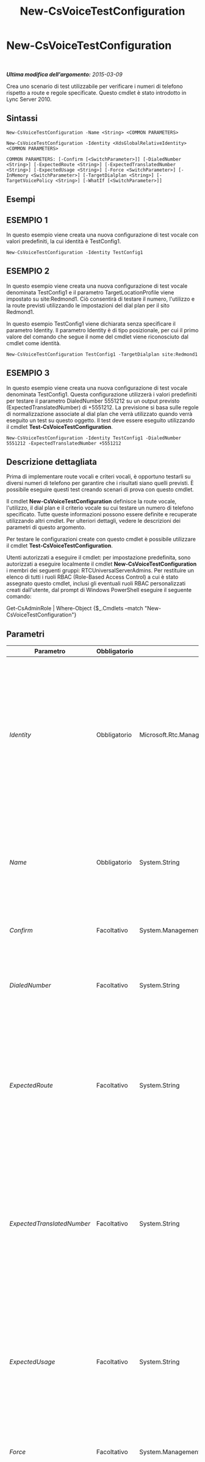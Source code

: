 ﻿---
title: New-CsVoiceTestConfiguration
TOCTitle: New-CsVoiceTestConfiguration
ms:assetid: da312c27-bc89-46c3-a6c9-c098ed4e7df7
ms:mtpsurl: https://technet.microsoft.com/it-it/library/Gg398961(v=OCS.15)
ms:contentKeyID: 49302152
ms.date: 08/24/2015
mtps_version: v=OCS.15
ms.translationtype: HT
---

# New-CsVoiceTestConfiguration

 

_**Ultima modifica dell'argomento:** 2015-03-09_

Crea uno scenario di test utilizzabile per verificare i numeri di telefono rispetto a route e regole specificate. Questo cmdlet è stato introdotto in Lync Server 2010.

## Sintassi

    New-CsVoiceTestConfiguration -Name <String> <COMMON PARAMETERS>

    New-CsVoiceTestConfiguration -Identity <XdsGlobalRelativeIdentity> <COMMON PARAMETERS>

    COMMON PARAMETERS: [-Confirm [<SwitchParameter>]] [-DialedNumber <String>] [-ExpectedRoute <String>] [-ExpectedTranslatedNumber <String>] [-ExpectedUsage <String>] [-Force <SwitchParameter>] [-InMemory <SwitchParameter>] [-TargetDialplan <String>] [-TargetVoicePolicy <String>] [-WhatIf [<SwitchParameter>]]

## Esempi

## ESEMPIO 1

In questo esempio viene creata una nuova configurazione di test vocale con valori predefiniti, la cui identità è TestConfig1.

    New-CsVoiceTestConfiguration -Identity TestConfig1

## ESEMPIO 2

In questo esempio viene creata una nuova configurazione di test vocale denominata TestConfig1 e il parametro TargetLocationProfile viene impostato su site:Redmond1. Ciò consentirà di testare il numero, l'utilizzo e la route previsti utilizzando le impostazioni del dial plan per il sito Redmond1.

In questo esempio TestConfig1 viene dichiarata senza specificare il parametro Identity. Il parametro Identity è di tipo posizionale, per cui il primo valore del comando che segue il nome del cmdlet viene riconosciuto dal cmdlet come identità.

    New-CsVoiceTestConfiguration TestConfig1 -TargetDialplan site:Redmond1

## ESEMPIO 3

In questo esempio viene creata una nuova configurazione di test vocale denominata TestConfig1. Questa configurazione utilizzerà i valori predefiniti per testare il parametro DialedNumber 5551212 su un output previsto (ExpectedTranslatedNumber) di +5551212. La previsione si basa sulle regole di normalizzazione associate al dial plan che verrà utilizzato quando verrà eseguito un test su questo oggetto. Il test deve essere eseguito utilizzando il cmdlet **Test-CsVoiceTestConfiguration**.

    New-CsVoiceTestConfiguration -Identity TestConfig1 -DialedNumber 5551212 -ExpectedTranslatedNumber +5551212

## Descrizione dettagliata

Prima di implementare route vocali e criteri vocali, è opportuno testarli su diversi numeri di telefono per garantire che i risultati siano quelli previsti. ﻿È possibile eseguire questi test creando scenari di prova con questo cmdlet.

Il cmdlet **New-CsVoiceTestConfiguration** definisce la route vocale, l'utilizzo, il dial plan e il criterio vocale su cui testare un numero di telefono specificato. Tutte queste informazioni possono essere definite e recuperate utilizzando altri cmdlet. Per ulteriori dettagli, vedere le descrizioni dei parametri di questo argomento.

Per testare le configurazioni create con questo cmdlet è possibile utilizzare il cmdlet **Test-CsVoiceTestConfiguration**.

Utenti autorizzati a eseguire il cmdlet: per impostazione predefinita, sono autorizzati a eseguire localmente il cmdlet **New-CsVoiceTestConfiguration** i membri dei seguenti gruppi: RTCUniversalServerAdmins. Per restituire un elenco di tutti i ruoli RBAC (Role-Based Access Control) a cui è stato assegnato questo cmdlet, inclusi gli eventuali ruoli RBAC personalizzati creati dall'utente, dal prompt di Windows PowerShell eseguire il seguente comando:

Get-CsAdminRole | Where-Object {$\_.Cmdlets –match "New-CsVoiceTestConfiguration"}

## Parametri


<table>
<colgroup>
<col style="width: 25%" />
<col style="width: 25%" />
<col style="width: 25%" />
<col style="width: 25%" />
</colgroup>
<thead>
<tr class="header">
<th>Parametro</th>
<th>Obbligatorio</th>
<th>Tipo</th>
<th>Descrizione</th>
</tr>
</thead>
<tbody>
<tr class="odd">
<td><p><em>Identity</em></p></td>
<td><p>Obbligatorio</p></td>
<td><p>Microsoft.Rtc.Management.Xds.XdsGlobalRelativeIdentity</p></td>
<td><p>Una stringa che identifica in modo univoco questo scenario di test.</p>
<p>Questa stringa può essere lunga fino a 32 caratteri e può contenere caratteri alfanumerici oltre alla barra rovesciata (\), il punto (.) o il carattere di sottolineatura (_).</p>
<p>Il valore di questo parametro non include l'ambito perché l'oggetto può essere creato solo con ambito globale. Di conseguenza è richiesto solamente un nome univoco.</p></td>
</tr>
<tr class="even">
<td><p><em>Name</em></p></td>
<td><p>Obbligatorio</p></td>
<td><p>System.String</p></td>
<td><p>Questo parametro contiene lo stesso valore del parametro Identity. Se il parametro Identity è specificato, non è possibile includere il parametro Name nel comando. Allo stesso modo, se il parametro Name è specificato, non è possibile specificare il parametro Identity.</p></td>
</tr>
<tr class="odd">
<td><p><em>Confirm</em></p></td>
<td><p>Facoltativo</p></td>
<td><p>System.Management.Automation.SwitchParameter</p></td>
<td><p>Viene visualizzata una richiesta di conferma prima di eseguire il comando.</p></td>
</tr>
<tr class="even">
<td><p><em>DialedNumber</em></p></td>
<td><p>Facoltativo</p></td>
<td><p>System.String</p></td>
<td><p>Il numero di telefono da utilizzare per testare criteri, utilizzi e così via.</p>
<p>Deve contenere al massimo 512 caratteri.</p>
<p>Valore predefinito: 1234</p></td>
</tr>
<tr class="odd">
<td><p><em>ExpectedRoute</em></p></td>
<td><p>Facoltativo</p></td>
<td><p>System.String</p></td>
<td><p>Il nome della route vocale che si prevede di utilizzare durante il test di configurazione. Se si utilizza una route diversa, basata sul criterio vocale e sul dial plan di destinazione, il test non riuscirà. Per recuperare le route vocali disponibili è possibile chiamare il cmdlet <strong>Get-CsVoiceRoute</strong>.</p>
<p>Deve contenere al massimo 256 caratteri.</p></td>
</tr>
<tr class="even">
<td><p><em>ExpectedTranslatedNumber</em></p></td>
<td><p>Facoltativo</p></td>
<td><p>System.String</p></td>
<td><p>Il numero di telefono nel formato che si prevede di voler visualizzare dopo la conversione. È il valore del parametro DialedNumber dopo la normalizzazione. Se si esegue il cmdlet <strong>Test-CsVoiceTestConfiguration</strong> e DialedNumber non risulta uguale al valore in ExpectedTranslatedNumber, il risultato del test sarà negativo (Fail).</p>
<p>Deve contenere al massimo 512 caratteri.</p>
<p>Valore predefinito: +1234</p></td>
</tr>
<tr class="odd">
<td><p><em>ExpectedUsage</em></p></td>
<td><p>Facoltativo</p></td>
<td><p>System.String</p></td>
<td><p>Il nome dell'utilizzo PSTN che si prevede di utilizzare durante il test di configurazione. Se viene impiegato un utilizzo PSTN diverso, in base ai criteri vocali e al dial plan di destinazione, il test non riuscirà. Per recuperare gli utilizzi disponibili, chiamare il cmdlet <strong>Get-CsPstnUsage</strong>.</p>
<p>Deve contenere al massimo 256 caratteri.</p></td>
</tr>
<tr class="even">
<td><p><em>Force</em></p></td>
<td><p>Facoltativo</p></td>
<td><p>System.Management.Automation.SwitchParameter</p></td>
<td><p>Elimina qualsiasi richiesta di conferma che, in caso contrario, sarebbe visualizzata prima di effettuare le modifiche.</p></td>
</tr>
<tr class="odd">
<td><p><em>InMemory</em></p></td>
<td><p>Facoltativo</p></td>
<td><p>System.Management.Automation.SwitchParameter</p></td>
<td><p>Crea un riferimento a un oggetto senza eseguire realmente il commit dell'oggetto come modifica permanente. Se si assegna l'output del cmdlet chiamato con questo parametro a una variabile, è possibile apportare modifiche alle proprietà del riferimento all'oggetto e quindi eseguire il commit di queste modifiche chiamando il cmdlet Set- corrispondente.</p></td>
</tr>
<tr class="even">
<td><p><em>TargetDialplan</em></p></td>
<td><p>Facoltativo</p></td>
<td><p>System.String</p></td>
<td><p>L'identità del dial plan da utilizzare per questo test. Per recuperare i dial plan, chiamare il cmdlet <strong>Get-CsDialPlan</strong>.</p>
<p>Deve contenere al massimo 40 caratteri.</p>
<p>Valore predefinito: Global</p></td>
</tr>
<tr class="odd">
<td><p><em>TargetVoicePolicy</em></p></td>
<td><p>Facoltativo</p></td>
<td><p>System.String</p></td>
<td><p>L'identità dei criteri vocali su cui eseguire il test. Per recuperare i criteri vocali è possibile chiamare il cmdlet <strong>Get-CsVoicePolicy</strong>.</p>
<p>Deve contenere al massimo 40 caratteri.</p>
<p>Valore predefinito: Global</p></td>
</tr>
<tr class="even">
<td><p><em>WhatIf</em></p></td>
<td><p>Facoltativo</p></td>
<td><p>System.Management.Automation.SwitchParameter</p></td>
<td><p>Descrive ciò che accadrebbe se si eseguisse il comando senza eseguirlo realmente.</p></td>
</tr>
</tbody>
</table>


## Tipi di input

Nessuno.

## Tipi restituiti

Questo cmdlet crea un oggetto di tipo Microsoft.Rtc.Management.WritableConfig.Policy.Voice.TestConfiguration

## Vedere anche

#### Ulteriori risorse

[Remove-CsVoiceTestConfiguration](remove-csvoicetestconfiguration.md)  
[Set-CsVoiceTestConfiguration](set-csvoicetestconfiguration.md)  
[Get-CsVoiceTestConfiguration](get-csvoicetestconfiguration.md)  
[Test-CsVoiceTestConfiguration](test-csvoicetestconfiguration.md)  
[Get-CsVoiceRoute](get-csvoiceroute.md)  
[Get-CsPstnUsage](get-cspstnusage.md)  
[Get-CsDialPlan](get-csdialplan.md)  
[Get-CsVoicePolicy](get-csvoicepolicy.md)

